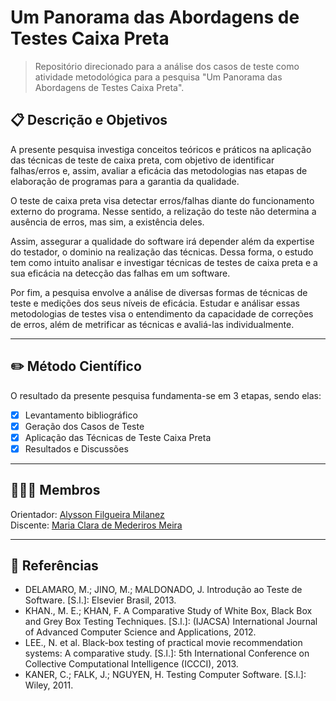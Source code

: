 # Um Panorama das Abordagens de Testes Caixa Preta        

> Repositório direcionado para a análise dos casos de teste como atividade metodológica para a pesquisa "Um Panorama das Abordagens de Testes Caixa Preta".           

## 📋 Descrição e Objetivos         

A presente pesquisa investiga conceitos teóricos e práticos na aplicação das técnicas de teste de caixa preta, com objetivo de identificar falhas/erros e, assim, avaliar a eficácia das metodologias nas etapas de elaboração de programas para a garantia da qualidade. 

O teste de caixa preta visa detectar erros/falhas diante do funcionamento externo do programa. Nesse sentido, a relização do teste não determina a ausência de erros, mas sim, a existência deles. 

Assim, assegurar a qualidade do software irá depender além da expertise do testador, o dominio na realização das técnicas. Dessa forma, o estudo tem como intuito analisar e investigar técnicas de testes de caixa preta e a sua eficácia na detecção das falhas em um software.

Por fim, a pesquisa envolve a análise de diversas formas de técnicas de teste e medições dos seus níveis de eficácia. Estudar e análisar essas metodologias de testes visa o entendimento da capacidade de correções de erros, além de metrificar as técnicas e avaliá-las individualmente.

------------------------

## ✏️ Método Científico

O resultado da presente pesquisa fundamenta-se em 3 etapas, sendo elas:

- [x] Levantamento bibliográfico
- [x] Geração dos Casos de Teste
- [x] Aplicação das Técnicas de Teste Caixa Preta
- [x] Resultados e Discussões
------------------------

## 👨‍👧‍👧 Membros
Orientador: [Alysson Filgueira Milanez](https://github.com/alyssonfm) </br>
Discente: [Maria Clara de Mederiros Meira](https://github.com/clarameira) </br>

------------------------

## 🔗 Referências

- DELAMARO, M.; JINO, M.; MALDONADO, J. Introdução ao Teste de Software. [S.l.]: Elsevier Brasil, 2013.
- KHAN., M. E.; KHAN, F. A Comparative Study of White Box, Black Box and Grey Box Testing Techniques. [S.l.]: (IJACSA) International Journal of Advanced Computer Science and Applications, 2012.
- LEE., N. et al. Black-box testing of practical movie recommendation systems: A comparative study. [S.l.]: 5th International Conference on Collective Computational Intelligence (ICCCI), 2013.
- KANER, C.; FALK, J.; NGUYEN, H. Testing Computer Software. [S.l.]: Wiley, 2011.
